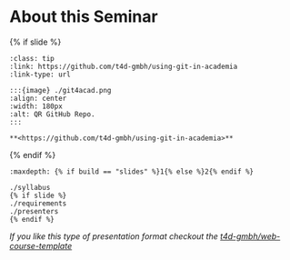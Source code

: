 # About this Seminar

{% if slide %}

```{card} 🔓 Open Source on <i class="fab fa-github"></i> GitHub
:class: tip
:link: https://github.com/t4d-gmbh/using-git-in-academia
:link-type: url

:::{image} ./git4acad.png
:align: center
:width: 180px
:alt: QR GitHub Repo.
:::

**<https://github.com/t4d-gmbh/using-git-in-academia>**
```
{% endif %}

```{toctree}
:maxdepth: {% if build == "slides" %}1{% else %}2{% endif %}

./syllabus
{% if slide %}
./requirements
./presenters
{% endif %}
```
_If you like this type of presentation format checkout the [t4d-gmbh/web-course-template](https://github.com/t4d-gmbh/web-course-template)_
